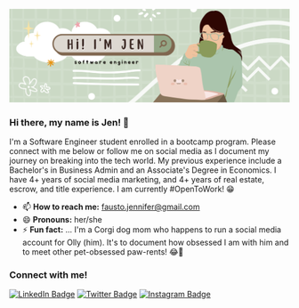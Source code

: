 ![Jen's GitHub Banner](/assets/ghheader.png)

### Hi there, my name is Jen! 👋
I'm a Software Engineer student enrolled in a bootcamp program. Please connect with me below or follow me on social media as I document my journey on breaking into the tech world. My previous experience include a Bachelor's in Business Admin and an Associate's Degree in Economics. I have 4+ years of social media marketing, and 4+ years of real estate, escrow, and title experience. I am currently #OpenToWork! 😁
- 📫 **How to reach me:** fausto.jennifer@gmail.com
- 😄 **Pronouns:** her/she
- ⚡ **Fun fact:** ... I'm a Corgi dog mom who happens to run a social media account for Olly (him). It's to document how obsessed I am with him and to meet other pet-obsessed paw-rents! 😂🐶

<!--
**codingwithjen/codingwithjen** is a ✨ _special_ ✨ repository because its `README.md` (this file) appears on your GitHub profile.
😂
Here are some ideas to get you started:

- 🔭 I’m currently working on ...
- 🌱 I’m currently learning ...
- 👯 I’m looking to collaborate on ...
- 🤔 I’m looking for help with ...
- 💬 Ask me about ...
- 📫 How to reach me: ...
- 😄 Pronouns: ...
- ⚡ Fun fact: ...
-->
### Connect with me!

[![LinkedIn Badge](https://img.shields.io/badge/LinkedIn-0077B5?style=for-the-badge&logo=linkedin&logoColor=white)](https://www.linkedin.com/in/jenfausto/) [![Twitter Badge](https://img.shields.io/badge/Twitter-1DA1F2?style=for-the-badge&logo=twitter&logoColor=white)](https://twitter.com/codingwithjen) [![Instagram Badge](https://img.shields.io/badge/Instagram-E4405F?style=for-the-badge&logo=instagram&logoColor=white)](https://www.instagram.com/codingwithjen/)



